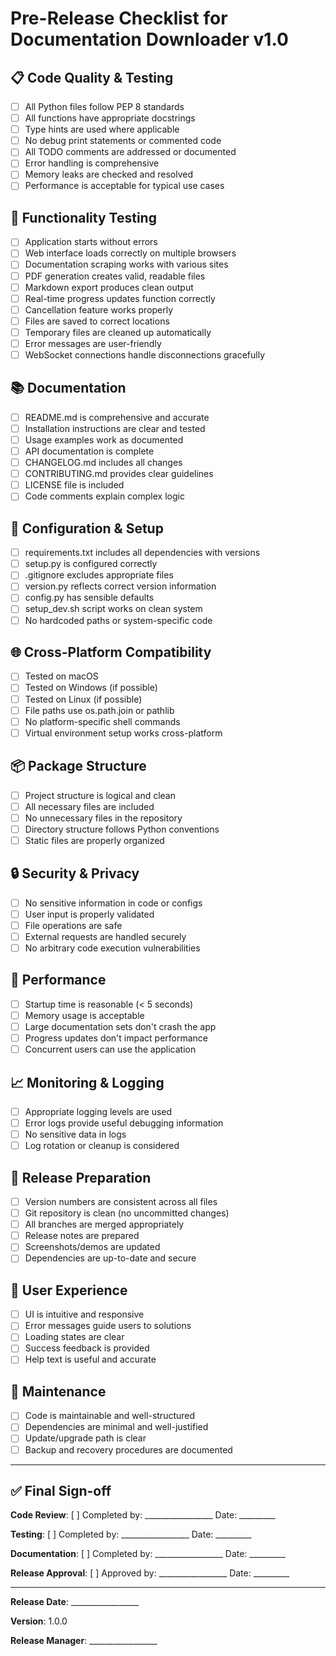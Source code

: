 # Pre-Release Checklist for Documentation Downloader v1.0

## 📋 Code Quality & Testing

- [ ] All Python files follow PEP 8 standards
- [ ] All functions have appropriate docstrings
- [ ] Type hints are used where applicable
- [ ] No debug print statements or commented code
- [ ] All TODO comments are addressed or documented
- [ ] Error handling is comprehensive
- [ ] Memory leaks are checked and resolved
- [ ] Performance is acceptable for typical use cases

## 🧪 Functionality Testing

- [ ] Application starts without errors
- [ ] Web interface loads correctly on multiple browsers
- [ ] Documentation scraping works with various sites
- [ ] PDF generation creates valid, readable files
- [ ] Markdown export produces clean output
- [ ] Real-time progress updates function correctly
- [ ] Cancellation feature works properly
- [ ] Files are saved to correct locations
- [ ] Temporary files are cleaned up automatically
- [ ] Error messages are user-friendly
- [ ] WebSocket connections handle disconnections gracefully

## 📚 Documentation

- [ ] README.md is comprehensive and accurate
- [ ] Installation instructions are clear and tested
- [ ] Usage examples work as documented
- [ ] API documentation is complete
- [ ] CHANGELOG.md includes all changes
- [ ] CONTRIBUTING.md provides clear guidelines
- [ ] LICENSE file is included
- [ ] Code comments explain complex logic

## 🔧 Configuration & Setup

- [ ] requirements.txt includes all dependencies with versions
- [ ] setup.py is configured correctly
- [ ] .gitignore excludes appropriate files
- [ ] version.py reflects correct version information
- [ ] config.py has sensible defaults
- [ ] setup_dev.sh script works on clean system
- [ ] No hardcoded paths or system-specific code

## 🌐 Cross-Platform Compatibility

- [ ] Tested on macOS
- [ ] Tested on Windows (if possible)
- [ ] Tested on Linux (if possible)
- [ ] File paths use os.path.join or pathlib
- [ ] No platform-specific shell commands
- [ ] Virtual environment setup works cross-platform

## 📦 Package Structure

- [ ] Project structure is logical and clean
- [ ] All necessary files are included
- [ ] No unnecessary files in the repository
- [ ] Directory structure follows Python conventions
- [ ] Static files are properly organized

## 🔒 Security & Privacy

- [ ] No sensitive information in code or configs
- [ ] User input is properly validated
- [ ] File operations are safe
- [ ] External requests are handled securely
- [ ] No arbitrary code execution vulnerabilities

## 🚀 Performance

- [ ] Startup time is reasonable (< 5 seconds)
- [ ] Memory usage is acceptable
- [ ] Large documentation sets don't crash the app
- [ ] Progress updates don't impact performance
- [ ] Concurrent users can use the application

## 📈 Monitoring & Logging

- [ ] Appropriate logging levels are used
- [ ] Error logs provide useful debugging information
- [ ] No sensitive data in logs
- [ ] Log rotation or cleanup is considered

## 🎯 Release Preparation

- [ ] Version numbers are consistent across all files
- [ ] Git repository is clean (no uncommitted changes)
- [ ] All branches are merged appropriately
- [ ] Release notes are prepared
- [ ] Screenshots/demos are updated
- [ ] Dependencies are up-to-date and secure

## 🌟 User Experience

- [ ] UI is intuitive and responsive
- [ ] Error messages guide users to solutions
- [ ] Loading states are clear
- [ ] Success feedback is provided
- [ ] Help text is useful and accurate

## 🔄 Maintenance

- [ ] Code is maintainable and well-structured
- [ ] Dependencies are minimal and well-justified
- [ ] Update/upgrade path is clear
- [ ] Backup and recovery procedures are documented

---

## ✅ Final Sign-off

**Code Review**: [ ] Completed by: _________________ Date: _________

**Testing**: [ ] Completed by: _________________ Date: _________

**Documentation**: [ ] Completed by: _________________ Date: _________

**Release Approval**: [ ] Approved by: _________________ Date: _________

---

**Release Date**: _________________

**Version**: 1.0.0

**Release Manager**: _________________
